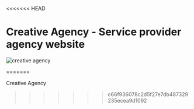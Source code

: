 <<<<<<< HEAD
# Creative Agency - Service provider agency website

![creative agency](https://github.com/progabu23/src/images/Capture.PNG)

=======

Creative Agency
>>>>>>> c66f936078c2d5f27e7db487329235ecea9d1092
